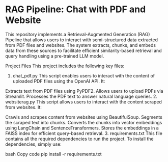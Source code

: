 # RAG Pipeline: Chat with PDF and Website

This repository implements a Retrieval-Augmented Generation (RAG) Pipeline that allows users to interact with semi-structured data extracted from PDF files and websites. The system extracts, chunks, and embeds data from these sources to facilitate efficient similarity-based retrieval and query handling using a pre-trained LLM model.

Project Files
This project includes the following key files:

1. chat_pdf.py
This script enables users to interact with the content of uploaded PDF files using the OpenAI API. It:

Extracts text from PDF files using PyPDF2.
Allows users to upload PDFs via Streamlit.
Processes the PDF text to answer natural language queries.
2. websiterag.py
This script allows users to interact with the content scraped from websites. It:

Crawls and scrapes content from websites using BeautifulSoup.
Segments the scraped text into chunks.
Converts the chunks into vector embeddings using LangChain and SentenceTransformers.
Stores the embeddings in a FAISS index for efficient query-based retrieval.
3. requirements.txt
This file contains all the required dependencies to run the project. To install the dependencies, simply use:

bash
Copy code
pip install -r requirements.txt
